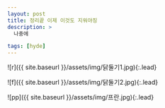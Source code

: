 ```yaml
---
layout: post
title: 정리끝 이제 이것도 지워야징
description: >
  나중에

tags: [hyde]
---
```

![r]({{ site.baseurl }}/assets/img/닭둘기1.jpg){:.lead}

![f]({{ site.baseurl }}/assets/img/닭둘기2.jpg){:.lead}

![pp]({{ site.baseurl }}/assets/img/프란.jpg){:.lead}
